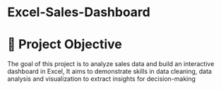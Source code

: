 # Excel-Sales-Dashboard

# 📌 Project Objective

The goal of this project is to analyze sales data and build an interactive dashboard in Excel,
It aims to demonstrate skills in data cleaning, data analysis and visualization 
to extract insights for decision-making
